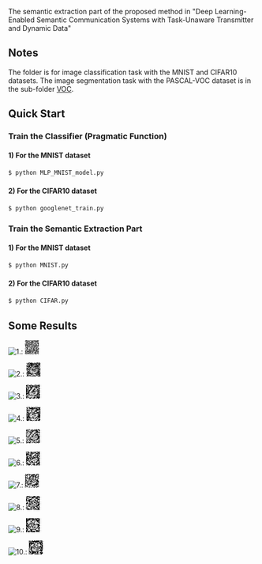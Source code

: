 The semantic extraction part of the proposed method in "Deep Learning-Enabled Semantic Communication Systems with Task-Unaware Transmitter and Dynamic Data"

## Notes
The folder is for image classification task with the MNIST and CIFAR10 datasets. The image segmentation task with the PASCAL-VOC dataset is in the sub-folder [VOC](./VOC).

## Quick Start
### Train the Classifier (Pragmatic Function)

#### 1) For the MNIST dataset
```bash
$ python MLP_MNIST_model.py
```

#### 2) For the CIFAR10 dataset
```bash
$ python googlenet_train.py
```

### Train the Semantic Extraction Part
#### 1) For the MNIST dataset
```bash
$ python MNIST.py
```

#### 2) For the CIFAR10 dataset
```bash
$ python CIFAR.py
```

## Some Results

![1.](http://latex.codecogs.com/svg.latex?\\lambda=0.1): ![image](./image_recover_combing/mnist_train_15_0.600000_lambda_1.000000.jpg)  

![2.](http://latex.codecogs.com/svg.latex?\\lambda=0.2): ![image](./image_recover_combing/mnist_train_15_0.600000_lambda_2.000000.jpg)  

![3.](http://latex.codecogs.com/svg.latex?\\lambda=0.3): ![image](./image_recover_combing/mnist_train_15_0.600000_lambda_3.000000.jpg)  

![4.](http://latex.codecogs.com/svg.latex?\\lambda=0.4): ![image](./image_recover_combing/mnist_train_15_0.600000_lambda_4.000000.jpg)  

![5.](http://latex.codecogs.com/svg.latex?\\lambda=0.5): ![image](./image_recover_combing/mnist_train_15_0.600000_lambda_5.000000.jpg)  

![6.](http://latex.codecogs.com/svg.latex?\\lambda=0.6): ![image](./image_recover_combing/mnist_train_15_0.600000_lambda_6.000000.jpg)  

![7.](http://latex.codecogs.com/svg.latex?\\lambda=0.7): ![image](./image_recover_combing/mnist_train_15_0.600000_lambda_7.000000.jpg)  

![8.](http://latex.codecogs.com/svg.latex?\\lambda=0.8): ![image](./image_recover_combing/mnist_train_15_0.600000_lambda_8.000000.jpg)  

![9.](http://latex.codecogs.com/svg.latex?\\lambda=0.9): ![image](./image_recover_combing/mnist_train_15_0.600000_lambda_9.000000.jpg)  

![10.](http://latex.codecogs.com/svg.latex?\\lambda=1.0): ![image](./image_recover_combing/mnist_train_15_0.600000_lambda_10.000000.jpg)  

